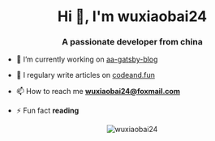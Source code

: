 <h1 align="center">Hi 👋, I'm wuxiaobai24</h1>
<h3 align="center">A passionate developer from china</h3>

- 🔭 I’m currently working on [aa-gatsby-blog](https://github.com/wuxiaobai24/aa-gatsby-blog)

- 📝 I regulary write articles on [codeand.fun](codeand.fun)

- 📫 How to reach me **wuxiaobai24@foxmail.com**

- ⚡ Fun fact **reading**

<p align="center"> <img src="https://github-readme-stats.vercel.app/api?username=wuxiaobai24&show_icons=true" alt="wuxiaobai24" /> </p>


